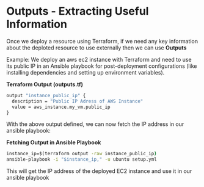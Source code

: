 # Outputs - Extracting Useful Information

Once we deploy a resource using Terraform, if we need any key information about the deploted resource to use externally then we can use **Outputs**

Example: 
We deploy an aws ec2 instance with Terraform and need to use its public IP in an Ansible playbook for post-deployment configurations (like installing dependencies and setting up environment variables).

**Terraform Output (outputs.tf)**

```cmd
output "instance_public_ip" {
  description = "Public IP Adress of AWS Instance"
  value = aws_instance.my_vm.public_ip
}
```

With the above output defined, we can now fetch the IP address in our ansible playbook:

**Fetching Output in Ansible Playbook**

```cmd
instance_ip=$(terraform output -raw instance_public_ip)
ansible-playbook -i "$instance_ip," -u ubuntu setup.yml
```

This will get the IP address of the deployed EC2 instance and use it in our ansible playbook

